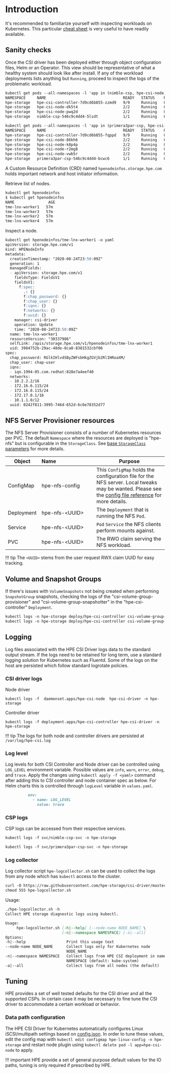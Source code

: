 # Introduction

It's recommended to familiarize yourself with inspecting workloads on Kubernetes. This particular [cheat sheet](https://kubernetes.io/docs/reference/kubectl/cheatsheet/#interacting-with-running-pods) is very useful to have readily available. 

## Sanity checks

Once the CSI driver has been deployed either through object configuration files, Helm or an Operator. This view should be representative of what a healthy system should look like after install. If any of the workload deployments lists anything but `Running`, proceed to inspect the logs of the problematic workload.

```markdown fct_label="HPE Alletra 6000 and Nimble Storage"
kubectl get pods --all-namespaces -l 'app in (nimble-csp, hpe-csi-node, hpe-csi-controller)'
NAMESPACE     NAME                                  READY   STATUS    RESTARTS   AGE
hpe-storage   hpe-csi-controller-7d9cd6b855-zzmd9   9/9     Running   0          15s
hpe-storage   hpe-csi-node-dk5t4                    2/2     Running   0          15s
hpe-storage   hpe-csi-node-pwq2d                    2/2     Running   0          15s
hpe-storage   nimble-csp-546c9c4dd4-5lsdt           1/1     Running   0          15s
```

```markdown fct_label="HPE Alletra 9000, Primera and 3PAR"
kubectl get pods --all-namespaces -l 'app in (primera3par-csp, hpe-csi-node, hpe-csi-controller)'
NAMESPACE     NAME                                  READY   STATUS    RESTARTS   AGE
hpe-storage   hpe-csi-controller-7d9cd6b855-fqppd   9/9     Running   0          14s
hpe-storage   hpe-csi-node-86kh6                    2/2     Running   0          14s
hpe-storage   hpe-csi-node-k8p4p                    2/2     Running   0          14s
hpe-storage   hpe-csi-node-r2mg8                    2/2     Running   0          14s
hpe-storage   hpe-csi-node-vwb5r                    2/2     Running   0          14s
hpe-storage   primera3par-csp-546c9c4dd4-bcwc6      1/1     Running   0          14s
```

A Custom Resource Definition (CRD) named `hpenodeinfos.storage.hpe.com` holds important network and host initiator information. 

Retrieve list of nodes.

```markdown
kubectl get hpenodeinfos
$ kubectl get hpenodeinfos
NAME               AGE
tme-lnx-worker1   57m
tme-lnx-worker3   57m
tme-lnx-worker2   57m
tme-lnx-worker4   57m
```

Inspect a node.

```markdown
kubectl get hpenodeinfos/tme-lnx-worker1 -o yaml
apiVersion: storage.hpe.com/v1
kind: HPENodeInfo
metadata:
  creationTimestamp: "2020-08-24T23:50:09Z"
  generation: 1
  managedFields:
  - apiVersion: storage.hpe.com/v1
    fieldsType: FieldsV1
    fieldsV1:
      f:spec:
        .: {}
        f:chap_password: {}
        f:chap_user: {}
        f:iqns: {}
        f:networks: {}
        f:uuid: {}
    manager: csi-driver
    operation: Update
    time: "2020-08-24T23:50:09Z"
  name: tme-lnx-worker1
  resourceVersion: "30337986"
  selfLink: /apis/storage.hpe.com/v1/hpenodeinfos/tme-lnx-worker1
  uid: 3984752b-29ac-48de-8ca0-8381532cbf06
spec:
  chap_password: RGlkIHlvdSByZWFsbHkgZGVjb2RlIHRoaXM/
  chap_user: chap-user
  iqns:
  - iqn.1994-05.com.redhat:828e7a4eef40
  networks:
  - 10.2.2.2/16
  - 172.16.6.115/24
  - 172.16.8.115/24
  - 172.17.0.1/16
  - 10.1.1.0/12
  uuid: 0242f811-3995-746d-652d-6c6e78352d77
```

## NFS Server Provisioner resources

The NFS Server Provisioner consists of a number of Kubernetes resources per PVC. The default `Namespace` where the resources are deployed is "hpe-nfs" but is configurable in the `StorageClass`. See [base `StorageClass` parameters](using.md#base_storageclass_parameters) for more details.

| Object                | Name&nbsp;&nbsp;&nbsp;&nbsp;&nbsp;&nbsp;&nbsp;&nbsp;&nbsp;&nbsp;&nbsp;&nbsp;&nbsp;&nbsp;&nbsp;&nbsp;&nbsp;&nbsp;&nbsp;&nbsp;&nbsp;&nbsp;&nbsp;&nbsp;&nbsp;&nbsp; | Purpose       |
| --------------------- | -------------------- | ------------- |
| ConfigMap             | hpe-nfs-config       | This `ConfigMap` holds the configuration file for the NFS server. Local tweaks may be wanted. Please see the [config file reference](https://github.com/nfs-ganesha/nfs-ganesha/tree/master/src/config_samples) for more details. |
| Deployment            | hpe-nfs-&lt;UUID&gt; | The `Deployment` that is running the NFS `Pod`.  |
| Service               | hpe-nfs-&lt;UUID&gt; | `Pod` `Service` the NFS clients perform mounts against. |
| PVC                   | hpe-nfs-&lt;UUID&gt; | The RWO claim serving the NFS workload. |

!!! tip
    The `<UUID>` stems from the user request RWX claim UUID for easy tracking.

## Volume and Snapshot Groups

If there's issues with `VolumeSnapshots` not being created when performing `SnapshotGroup` snapshots, checking the logs of the "csi-volume-group-provisioner" and "csi-volume-group-snapshotter" in the "hpe-csi-controller" `Deployment`.

```markdown
kubectl logs -n hpe-storage deploy/hpe-csi-controller csi-volume-group-provisioner
kubectl logs -n hpe-storage deploy/hpe-csi-controller csi-volume-group-snapshotter
```

## Logging

Log files associated with the HPE CSI Driver logs data to the standard output stream. If the logs need to be retained for long term, use a standard logging solution for Kubernetes such as Fluentd. Some of the logs on the host are persisted which follow standard logrotate policies.

### CSI driver logs

Node driver
```
kubectl logs -f  daemonset.apps/hpe-csi-node  hpe-csi-driver -n hpe-storage
```
Controller driver
```
kubectl logs -f deployment.apps/hpe-csi-controller hpe-csi-driver -n hpe-storage
```

!!! tip
    The logs for both node and controller drivers are persisted at `/var/log/hpe-csi.log`

### Log level

Log levels for both CSI Controller and Node driver can be controlled using `LOG_LEVEL` environment variable. Possible values are `info`, `warn`, `error`, `debug`, and `trace`. Apply the changes using `kubectl apply -f <yaml>` command after adding this to CSI controller and node container spec as below. For Helm charts this is controlled through `logLevel` variable in `values.yaml`.

```markdown
          env:
            - name: LOG_LEVEL
              value: trace
```

### CSP logs

CSP logs can be accessed from their respective services.

```markdown fct_label="HPE Alletra 6000 and Nimble Storage"
kubectl logs -f svc/nimble-csp-svc -n hpe-storage
```

```markdown fct_label="HPE Alletra 9000, Primera and 3PAR"
kubectl logs -f svc/primera3par-csp-svc -n hpe-storage
```

### Log collector

Log collector script `hpe-logcollector.sh` can be used to collect the logs from any node which has `kubectl` access to the cluster.

```markdown
curl -O https://raw.githubusercontent.com/hpe-storage/csi-driver/master/hpe-logcollector.sh
chmod 555 hpe-logcollector.sh
```

Usage:

```markdown
./hpe-logcollector.sh -h
Collect HPE storage diagnostic logs using kubectl.

Usage:
     hpe-logcollector.sh [-h|--help] [--node-name NODE_NAME] \
                         [-n|--namespace NAMESPACE] [-a|--all]
Options:
-h|--help                  Print this usage text
--node-name NODE_NAME      Collect logs only for Kubernetes node
                           NODE_NAME
-n|--namespace NAMESPACE   Collect logs from HPE CSI deployment in namespace
                           NAMESPACE (default: kube-system)
-a|--all                   Collect logs from all nodes (the default)
```

## Tuning

HPE provides a set of well tested defaults for the CSI driver and all the supported CSPs. In certain case it may be necessary to fine tune the CSI driver to accommodate a certain workload or behavior. 

### Data path configuration

The HPE CSI Driver for Kubernetes automatically configures Linux iSCSI/multipath settings based on [config.json](https://raw.githubusercontent.com/hpe-storage/co-deployments/master/helm/charts/hpe-csi-driver/files/config.json). In order to tune these values, edit the config map with `kubectl edit configmap hpe-linux-config -n hpe-storage` and restart node plugin using `kubectl delete pod -l app=hpe-csi-node` to apply.

!!! important
    HPE provide a set of general purpose default values for the IO paths, tuning is only required if prescribed by HPE.
